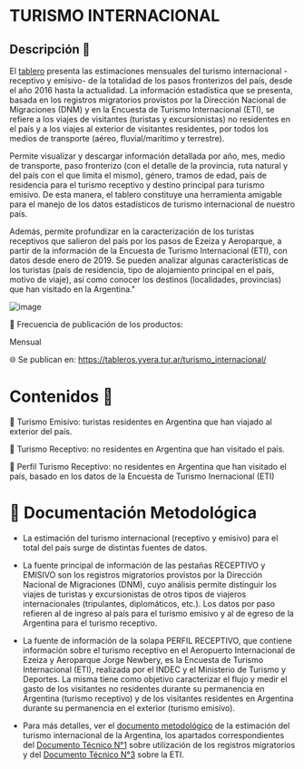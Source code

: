 # TURISMO INTERNACIONAL 

## Descripción 💬

El [tablero](https://tableros.yvera.tur.ar/turismo_internacional/) presenta las estimaciones mensuales del turismo internacional -receptivo y emisivo- de la totalidad de los pasos fronterizos del país, desde el año 2016 hasta la actualidad. La información estadística que se presenta, basada en los registros migratorios provistos por la Dirección Nacional de Migraciones (DNM) y en la Encuesta de Turismo Internacional (ETI), se refiere a los viajes de visitantes (turistas y excursionistas) no residentes en el país y a los viajes al exterior de visitantes residentes, por todos los medios de transporte (aéreo, fluvial/marítimo y terrestre).

Permite visualizar y descargar información detallada por año, mes, medio de transporte, paso fronterizo (con el detalle de la provincia, ruta natural y del país con el que limita el mismo), género, tramos de edad, país de residencia para el turismo receptivo y destino principal para turismo emisivo. De esta manera, el tablero constituye una herramienta amigable para el manejo de los datos estadísticos de turismo internacional de nuestro país.

Además, permite profundizar en la caracterización de los turistas receptivos que salieron del país por los pasos de Ezeiza y Aeroparque, a partir de la información de la Encuesta de Turismo Internacional (ETI), con datos desde enero de 2019. Se pueden analizar algunas características de los turistas (país de residencia, tipo de alojamiento principal en el país, motivo de viaje), así como conocer los destinos (localidades, provincias) que han visitado en la Argentina."

![image](https://user-images.githubusercontent.com/12114624/146560277-9045b84c-66fb-460b-abf3-463c702e8a57.png)

📆 Frecuencia de publicación de los productos:

Mensual

🌐 Se publican en: https://tableros.yvera.tur.ar/turismo_internacional/

# Contenidos 🧪


📌 Turismo Emisivo: turistas residentes en Argentina que han viajado al exterior del país.

📌 Turismo Receptivo:  no residentes en Argentina que han visitado el país.

📌 Perfil Turismo Receptivo:  no residentes en Argentina que han visitado el país, basado en los datos de la Encuesta de Turismo Inernacional (ETI)

# 📖 Documentación Metodológica

* La estimación del turismo internacional (receptivo y emisivo) para el total del país surge de distintas fuentes de datos.

* La fuente principal de información de las pestañas RECEPTIVO y EMISIVO son los registros migratorios provistos por la Dirección Nacional de Migraciones (DNM), cuyo análisis permite distinguir los viajes de turistas y excursionistas de otros tipos de viajeros internacionales (tripulantes, diplomáticos, etc.). Los datos por paso refieren al de ingreso al país para el turismo emisivo y al de egreso de la Argentina para el turismo receptivo. 

* La fuente de información de la solapa PERFIL RECEPTIVO, que contiene información sobre el turismo receptivo en el Aeropuerto Internacional de Ezeiza y Aeroparque Jorge Newbery, es la Encuesta de Turismo Internacional (ETI), realizada por el INDEC y el Ministerio de Turismo y Deportes. La misma tiene como objetivo caracterizar el flujo y medir el gasto de los visitantes no residentes durante su permanencia en Argentina (turismo receptivo) y de los visitantes residentes en Argentina durante su permanencia en el exterior (turismo emisivo). 

* Para más detalles, ver el [documento metodológico](https://www.yvera.tur.ar/sinta/informe/documentos/descarga/5dc0460bcfa3e053142696.pdf) de la estimación del turismo internacional de la Argentina, los apartados correspondientes del [Documento Técnico N°1](https://dnme-minturdep.github.io/DT3_registros_adminsitrativos/situaci%C3%B3n-nacional.html) sobre utilización de los registros migratorios y del [Documento Técnico N°3](https://dnme-minturdep.github.io/DT1_medicion_turismo/encuestas-nacionales.html#eti) sobre la ETI.






